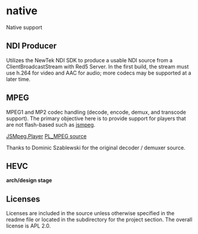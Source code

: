 # native

Native support

## NDI Producer

Utilizes the NewTek NDI SDK to produce a usable NDI source from a ClientBroadcastStream with Red5 Server. In the first build, the stream must use h.264 for video and AAC for audio; more codecs may be supported at a later time.

## MPEG

MPEG1 and MP2 codec handling (decode, encode, demux, and transcode support). The primary objective here is to provide support for players that are not flash-based such as [jsmpeg](https://jsmpeg.com/).

[JSMpeg.Player](https://github.com/phoboslab/jsmpeg)
[PL_MPEG source](https://github.com/phoboslab/pl_mpeg)

Thanks to Dominic Szablewski for the original decoder / demuxer source.

## HEVC

**arch/design stage**


## Licenses

Licenses are included in the source unless otherwise specified in the readme file or located in the subdirectory for the project section. The overall license is APL 2.0.
